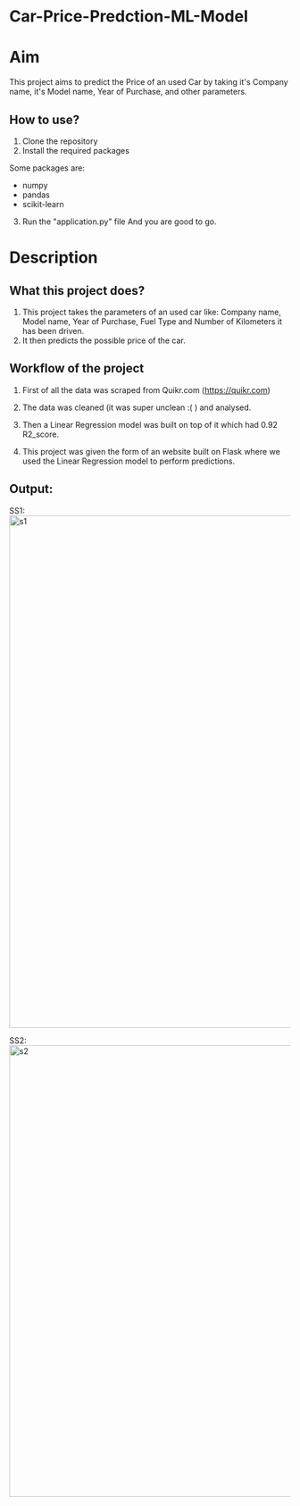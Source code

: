 # Car-Price-Predction-ML-Model

# Aim

This project aims to predict the Price of an used Car by taking it's Company name, it's Model name, Year of Purchase, and other parameters.

## How to use?

1. Clone the repository
2. Install the required packages

Some packages are:
 - numpy 
 - pandas 
 - scikit-learn

3. Run the "application.py" file
And you are good to go. 

# Description

## What this project does?

1. This project takes the parameters of an used car like: Company name, Model name, Year of Purchase, Fuel Type and Number of Kilometers it has been driven.
2. It then predicts the possible price of the car. 

## Workflow of the project

1. First of all the data was scraped from Quikr.com (https://quikr.com) 

2. The data was cleaned (it was super unclean :( ) and analysed.

3. Then a Linear Regression model was built on top of it which had 0.92 R2_score.

4. This project was given the form of an website built on Flask where we used the Linear Regression model to perform predictions.




## Output:

SS1:
<img width="918" alt="s1" src="https://user-images.githubusercontent.com/84279900/196031655-ca3aee44-5894-4770-9a85-5822c059a673.png">



SS2:
<img width="809" alt="s2" src="https://user-images.githubusercontent.com/84279900/196031668-73220ac7-40d0-40e5-a1f9-791ba033bd54.png">
